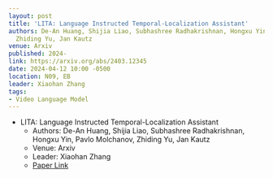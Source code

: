 ```yaml
---
layout: post
title: 'LITA: Language Instructed Temporal-Localization Assistant'
authors: De-An Huang, Shijia Liao, Subhashree Radhakrishnan, Hongxu Yin, Pavlo Molchanov,
  Zhiding Yu, Jan Kautz
venue: Arxiv
published: 2024-
link: https://arxiv.org/abs/2403.12345
date: 2024-04-12 10:00 -0500
location: N09, EB
leader: Xiaohan Zhang
tags:
- Video Language Model
---
```

- LITA: Language Instructed Temporal-Localization Assistant
    - Authors: De-An Huang, Shijia Liao, Subhashree Radhakrishnan, Hongxu Yin, Pavlo Molchanov, Zhiding Yu, Jan Kautz
    - Venue: Arxiv
    - Leader: Xiaohan Zhang
    - [Paper Link](https://arxiv.org/abs/2403.12345)